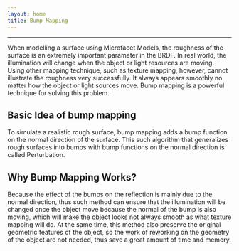 ```yaml
---
layout: home
title: Bump Mapping
---
```

---
When modelling a surface using Microfacet Models, the roughness of the surface is an extremely important parameter in the BRDF. In real world, the illumination will change when the object or light resources are moving. Using other mapping technique, such as texture mapping, however, cannot illustrate the roughness very successfully. It always appears smoothly no matter how the object or light sources move. Bump mapping is a powerful technique for solving this problem.
   
## Basic Idea of bump mapping
  
To simulate a realistic rough surface, bump mapping adds a bump function on the normal direction of the surface. This such algorithm that generalizes rough surfaces into bumps with bump functions on the normal direction is called Perturbation.

## Why Bump Mapping Works?
  
Because the effect of the bumps on the reflection is mainly due to the normal direction, thus such method can ensure that the illumination will be changed once the object move because the normal of the bump is also moving, which will make the object looks not always smooth as what texture mapping will do. At the same time, this method also preserve the original geometric features of the object, so the work of reworking on the geometry of the object are not needed, thus save a great amount of time and memory.

